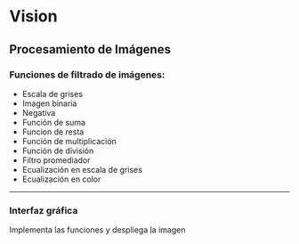 # Vision
## Procesamiento de Imágenes
### Funciones de filtrado de imágenes:
+ Escala de grises
+ Imagen binaria
+ Negativa
+ Función de suma
+ Funcion de resta
+ Función de multiplicación
+ Función de división 
+ Filtro promediador
+ Ecualización en escala de grises
+ Ecualización en color
---
### Interfaz gráfica 
Implementa las funciones y despliega la imagen
